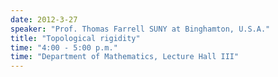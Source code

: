 ```yaml
---
date: 2012-3-27
speaker: "Prof. Thomas Farrell SUNY at Binghamton, U.S.A."
title: "Topological rigidity"
time: "4:00 - 5:00 p.m." 
time: "Department of Mathematics, Lecture Hall III"
---
```


